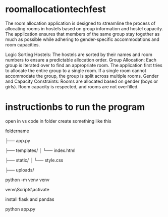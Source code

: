 # roomallocationtechfest
The room allocation application is designed to streamline the process of allocating rooms in hostels based on group information and hostel capacity. The application ensures that members of the same group stay together as much as possible while adhering to gender-specific accommodations and room capacities.

Logic
Sorting Hostels: The hostels are sorted by their names and room numbers to ensure a predictable allocation order.
Group Allocation:
Each group is iterated over to find an appropriate room.
The application first tries to allocate the entire group to a single room.
If a single room cannot accommodate the group, the group is split across multiple rooms.
Gender and Capacity Constraints:
Rooms are allocated based on gender (boys or girls).
Room capacity is respected, and rooms are not overfilled.
# instructionbs to run the program
open in vs code
in folder create something like this

foldername

├── app.py

├── templates/
│   └── index.html

├── static/
│   └── style.css

├── uploads/

python -m venv venv

venv\Scripts\activate 

install flask and pandas

python app.py

